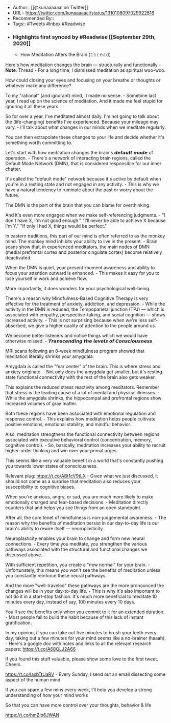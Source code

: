 - Author:: [[@kunaaaaaal on Twitter]]
- URL:: https://twitter.com/kunaaaaaal/status/1310108097029922818
- Recommended By::
- Tags:: #Tweets #Inbox #Readwise
- ### Highlights first synced by #Readwise [[September 29th, 2020]]
    - How Meditation Alters the Brain (𝚝𝚑𝚛𝚎𝚊𝚍)

Here's how meditation changes the brain — structurally and functionally 
        - **Note**: Thread
    - For a long time, I dismissed meditation as spiritual woo-woo.

How could closing your eyes and focusing on your breathe or thoughts or whatever make any difference?

To my "rational" (and ignorant) mind, it made no sense. 
    - Sometime last year, I read up on the science of meditation. And it made me feel stupid for ignoring it all these years.

So for over a year, I've meditated almost daily. I'm not going to talk about the (life-changing) benefits I've experienced. Because your mileage may vary. 
    - I'll talk about what changes in our minds when we meditate regularly.

You can then extrapolate these changes to your life and decide whether it's something worth committing to.

Let's start with how meditation changes the brain's 𝙙𝙚𝙛𝙖𝙪𝙡𝙩 𝙢𝙤𝙙𝙚 of operation. 
    - There's a network of interacting brain regions, called the Default Mode Network (DMN), that is considered responsible for our inner chatter. 

It's called the "default mode" network because it's active by default when you're in a resting state and not engaged in any activity. 
    - This is why we have a natural tendency to ruminate about the past or worry about the future.

The DMN is the part of the brain that you can blame for overthinking. 

And it's even more engaged when we make self-referencing judgments. 
    - "I don't have X, I'm not good enough."
"I'll never be able to achieve X because I'm Y."
"If only I had X, things would be perfect."

In eastern traditions, this part of our mind is often referred to as the monkey mind. The monkey mind inhibits your ability to live in the present. 
    - Brain scans show that, in experienced meditators, the main nodes of DMN (medial prefrontal cortex and posterior cingulate cortex) become relatively deactivated.

When the DMN is quiet, your present-moment awareness and ability to focus your attention outward is enhanced. 
    - This makes it easy for you to lose yourself in work and achieve flow.

More importantly, it does wonders for your psychological well-being. 

There's a reason why Mindfulness-Based Cognitive Therapy is very effective for the treatment of anxiety, addiction, and depression. 
    - While the activity in the DMN is reduced, the Tempoparietal junction (TPJ) — which is associated with empathy, perspective-taking, and social cognition — shows increased activity. 
    - This is not surprising because when we're less self-absorbed, we give a higher quality of attention to the people around us. 

We become better listeners and notice things which we would have otherwise missed. 
    - 𝙏𝙧𝙖𝙣𝙨𝙘𝙚𝙣𝙙𝙞𝙣𝙜 𝙩𝙝𝙚 𝙡𝙚𝙫𝙚𝙡𝙨 𝙤𝙛 𝘾𝙤𝙣𝙨𝙘𝙞𝙤𝙪𝙨𝙣𝙚𝙨𝙨

MRI scans following an 8-week mindfulness program showed that meditation literally shrinks your amygdala. 

Amygdala is called the "fear center" of the brain. This is where stress and anxiety originate. 
    - Not only does the amygdala get smaller, but it's resting-state functional connectivity with the rest of the brain also gets weaker.

This explains the reduced stress reactivity among meditators. Remember that stress is the leading cause of a lot of mental and physical illnesses. 
    - While the amygdala shrinks, the hippocampal and prefrontal regions show increased volumes of gray matter.

Both these regions have been associated with emotional regulation and response control. 
    - This explains how meditation helps people cultivate positive emotions, emotional stability, and mindful behavior.

Also, meditation strengthens the functional connectivity between regions associated with executive behavioral control (concentration, memory, cognitive control). 
    - So, basically, meditation increases your ability to recruit higher-order thinking and win over your primal urges. 

This seems like a very valuable benefit in a world that's constantly pushing you towards lower states of consciousness.

Relevant plug:
https://t.co/ABt1cV9tLX 
    - Given what we just discussed, it should not come as a surprise that meditation also reduces your susceptibility to cognitive biases.

When you're anxious, angry, or sad, you are much more likely to make emotionally charged and fear-based decisions. 
    - Meditation directly counters that and helps you see things from an open standpoint. 

After all, the core tenet of mindfulness is non-judgemental awareness. 
    - The reason why the benefits of meditation persist in our day-to-day life is our brain's ability to rewire itself — neuroplasticity. 

Neuroplasticity enables your brain to change and form new neural connections. 
    - Every time you meditate, you strengthen the various pathways associated with the structural and functional changes we discussed above. 

With sufficient repetition, you create a "new normal" for your brain. 
    - Unfortunately, this means you won't see the benefits of meditation unless you constantly reinforce these neural pathways. 

And the more "well-traveled" these pathways are the more pronounced the changes will be in your day-to-day life. 
    - This is why it's also important to not do it in a start-stop fashion. It's much more beneficial to meditate 10 minutes every day, instead of say, 100 minutes every 10 days.

You'll see the benefits only when you commit to it for an extended duration. 
    - Most people fail to build the habit because of this lack of instant gratification.

In my opinion, if you can take out five minutes to brush your teeth every day, taking out a few minutes for your mind seems like a no-brainer (haaah). 
    - Here's a google doc with notes and links to all the relevant research papers: https://t.co/A68QLJ2A66

If you found this stuff valuable, please show some love to the first tweet. Cheers.

https://t.co/laxbTtUaRV 
    - Every Sunday, I send out an email dissecting some aspect of the human mind

If you can spare a few mins every week, I’ll help you develop a strong understanding of how your mind works

So that you can have more control over your thoughts, behavior & life

https://t.co/hmZlp6JWAN 
